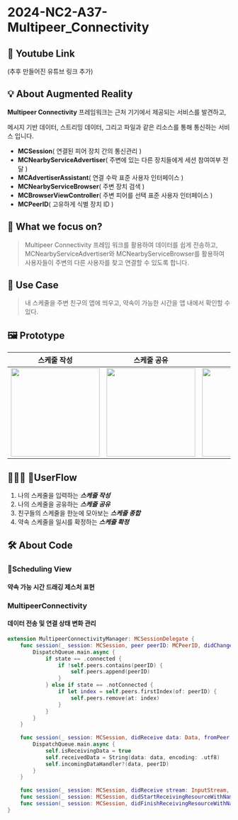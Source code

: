 # 2024-NC2-A37-Multipeer_Connectivity
## 🎥 Youtube Link
(추후 만들어진 유튜브 링크 추가)
## 💡 About Augmented Reality


**Multipeer Connectivity** 프레임워크는 근처 기기에서 제공되는 서비스를 발견하고,

 메시지 기반 데이터, 스트리밍 데이터, 그리고 파일과 같은 리소스를 통해 통신하는 서비스 입니다.

 - **MCSession**( 연결된 피어 장치 간의 통신관리 )
 - **MCNearbyServiceAdvertiser**( 주변에 있는 다른 장치들에게 세션 참여여부 전달 )
- **MCAdvertiserAssistant**( 연결 수락 표준 사용자 인터페이스 )
- **MCNearbyServiceBrowser**( 주변 장치 검색 )
- **MCBrowserViewController**( 주변 피어를 선택 표준 사용자 인터페이스 )
- **MCPeerID**( 고유하게 식별 장치 ID )

  
## 🎯 What we focus on?
>  Multipeer Connectivity 프레임 워크를 활용하여 데이터를 쉽게 전송하고, MCNearbyServiceAdvertiser와 MCNearbyServiceBrowser를 활용하여 사용자들이 주변의 다른 사용자를 찾고 연결할 수 있도록 합니다. <br/> 

## 💼 Use Case
>내 스케줄을 주변 친구의 앱에 띄우고, 약속이 가능한 시간을 앱 내에서 확인할 수 있다.<br/> 

## 🖼️ Prototype
| 스케줄 작성 | 스케줄 공유 | 공유 알림 | 스케줄 종합 | 스케줄 확정 | 
|--|--|--|--|--|
|<img src="https://github.com/DeveloperAcademy-POSTECH/2024-NC2-A37-Multipeer_Connectivity/assets/88663477/498427fb-eff7-4729-bb32-3eb614bcdcd9" width=200> |<img src="https://github.com/DeveloperAcademy-POSTECH/2024-NC2-A37-Multipeer_Connectivity/assets/88663477/ff782ee1-52c7-45e5-9b11-8c8b7c86275c" width=200> |<img src="https://github.com/DeveloperAcademy-POSTECH/2024-NC2-A37-Multipeer_Connectivity/assets/88663477/9a499712-e233-493e-a0ae-c887322ea8d6" width=200>|<img src="https://github.com/DeveloperAcademy-POSTECH/2024-NC2-A37-Multipeer_Connectivity/assets/88663477/2f663010-6b44-4d62-b724-cba98d874ec6" width=200> |<img src="https://github.com/DeveloperAcademy-POSTECH/2024-NC2-A37-Multipeer_Connectivity/assets/88663477/6ef77423-1f94-407e-afeb-69ba5b757613" width=200> |

## 🙋🏻‍♂️ UserFlow
1. 나의 스케줄을 입력하는 ***스케줄 작성***
2. 나의 스케줄을 공유하는 ***스케줄 공유***
3. 친구들의 스케줄을 한눈에 모아보는 ***스케줄 종합***
4. 약속 스케줄을 일시를 확정하는 ***스케줄 확정***



## 🛠️ About Code

### Scheduling View  
#### 약속 가능 시간 드래깅 제스처 표현


### MultipeerConnectivity  
#### 데이터 전송 및 연결 상태 변화 관리
```swift
extension MultipeerConnectivityManager: MCSessionDelegate {
    func session(_ session: MCSession, peer peerID: MCPeerID, didChange state: MCSessionState) {
        DispatchQueue.main.async {
            if state == .connected {
                if !self.peers.contains(peerID) {
                    self.peers.append(peerID)
                }
            } else if state == .notConnected {
                if let index = self.peers.firstIndex(of: peerID) {
                    self.peers.remove(at: index)
                }
            }
        }
    }
    
    func session(_ session: MCSession, didReceive data: Data, fromPeer peerID: MCPeerID) {
        DispatchQueue.main.async {
            self.isReceivingData = true
            self.receivedData = String(data: data, encoding: .utf8)
            self.incomingDataHandler?(data, peerID)
        }
    }
    
    func session(_ session: MCSession, didReceive stream: InputStream, withName streamName: String, fromPeer peerID: MCPeerID) {}
    func session(_ session: MCSession, didStartReceivingResourceWithName resourceName: String, fromPeer peerID: MCPeerID, with progress: Progress) {}
    func session(_ session: MCSession, didFinishReceivingResourceWithName resourceName: String, fromPeer peerID: MCPeerID, at localURL: URL?, withError error: Error?) {}
}

```
